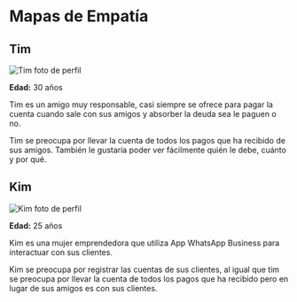 # Mapas de Empatía
## Tim
![Tim foto de perfil](./imgs/Tim.jpg)

**Edad:** 30 años

Tim es un amigo muy responsable, casi siempre se ofrece para pagar la cuenta cuando sale con sus amigos y absorber la deuda sea le paguen o no.

Tim se preocupa por llevar la cuenta de todos los pagos que ha recibido de sus amigos. También le gustaría poder ver fácilmente quién le debe, cuánto y por qué.

## Kim
![Kim foto de perfil](./imgs/Kim.jpg)

**Edad:** 25 años

Kim es una mujer emprendedora que utiliza App WhatsApp Business para interactuar con sus clientes.

Kim se preocupa por registrar las cuentas de sus clientes, al igual que tim se preocupa por llevar la cuenta de todos los pagos que ha recibido pero en lugar de sus amigos es con sus clientes.
